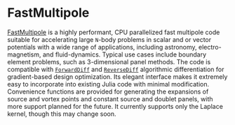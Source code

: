 # FastMultipole

[FastMultipole](https://github.com/byuflowlab/FastMultipole) is a highly performant, CPU parallelized fast multipole code suitable for accelerating large ``N``-body problems in scalar and or vector potentials with a wide range of applications, including astronomy, electro-magnetism, and fluid-dynamics. Typical use cases include boundary element problems, such as 3-dimensional panel methods. The code is compatible with [`ForwardDiff`](https://github.com/JuliaDiff/ForwardDiff.jl) and [`ReverseDiff`](https://github.com/JuliaDiff/ReverseDiff.jl) algorithmic differentiation for gradient-based design optimization. Its elegant interface makes it extremely easy to incorporate into existing Julia code with minimal modification. Convenience functions are provided for generating the expansions of source and vortex points and constant source and doublet panels, with more support planned for the future. It currently supports only the Laplace kernel, though this may change soon.

